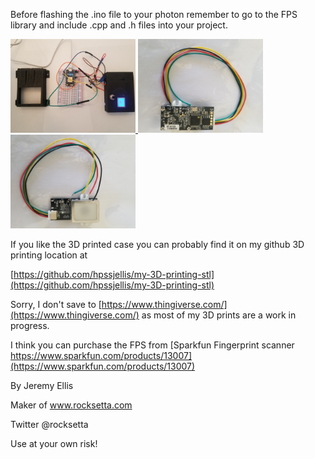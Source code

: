 

Before flashing the .ino file to your photon remember to go to the FPS library and include  .cpp and .h files into your project.


<a href="fps-image.jpg"> <img src="fps-image.jpg" width="200px" > </a> 
<a href="fps-image2.jpg"> <img src="fps-image2.jpg" width="200px" > </a> 
<a href="fps-image3.jpg"> <img src="fps-image3.jpg" width="200px" > </a> 

If you like the 3D printed case you can probably find it on my github 3D printing location at

[https://github.com/hpssjellis/my-3D-printing-stl](https://github.com/hpssjellis/my-3D-printing-stl)

Sorry, I don't save to [https://www.thingiverse.com/](https://www.thingiverse.com/) as most of my 3D prints are a work in progress.



I think you can purchase the FPS from [Sparkfun Fingerprint scanner https://www.sparkfun.com/products/13007](https://www.sparkfun.com/products/13007)






By Jeremy Ellis




Maker of www.rocksetta.com



Twitter
@rocksetta


Use at your own risk!

